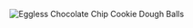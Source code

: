 ![Eggless Chocolate Chip Cookie Dough Balls](http://laurenpepperman.com/2015/july/photos/DSC_0565.jpg)
